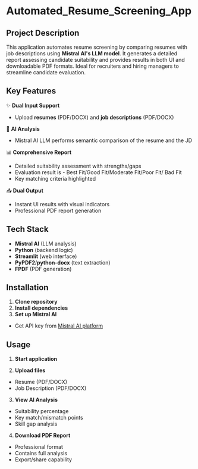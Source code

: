 # Automated_Resume_Screening_App

## Project Description

This application automates resume screening by comparing resumes with job descriptions using **Mistral AI's LLM model**. It generates a detailed report assessing candidate suitability and provides results in both UI and downloadable PDF formats. Ideal for recruiters and hiring managers to streamline candidate evaluation.

## Key Features

✨ **Dual Input Support**  
  - Upload **resumes** (PDF/DOCX) and **job descriptions** (PDF/DOCX)
  
🤖 **AI Analysis**  
  - Mistral AI LLM performs semantic comparison of the resume and the JD
  
📊 **Comprehensive Report**  
  - Detailed suitability assessment with strengths/gaps
  - Evaluation result is - Best Fit/Good Fit/Moderate Fit/Poor Fit/ Bad Fit 
  - Key matching criteria highlighted

📥 **Dual Output**  
  - Instant UI results with visual indicators
  - Professional PDF report generation

## Tech Stack

- **Mistral AI** (LLM analysis)
- **Python** (backend logic)
- **Streamlit** (web interface)
- **PyPDF2**/**python-docx** (text extraction)
- **FPDF** (PDF generation)

## Installation

1. **Clone repository**
2. **Install dependencies**
3. **Set up Mistral AI**
- Get API key from [Mistral AI platform](https://mistral.ai/)

## Usage

1. **Start application**

2. **Upload files**  
- Resume (PDF/DOCX)
- Job Description (PDF/DOCX)

3. **View AI Analysis**  
- Suitability percentage
- Key match/mismatch points
- Skill gap analysis

4. **Download PDF Report**  
- Professional format
- Contains full analysis
- Export/share capability
